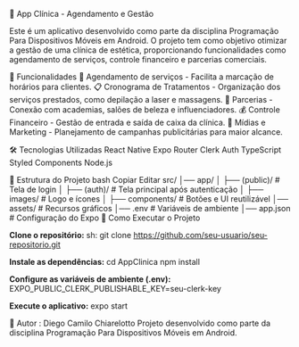📱 App Clínica - Agendamento e Gestão

Este é um aplicativo desenvolvido como parte da disciplina Programação Para Dispositivos Móveis em Android. O projeto tem como objetivo otimizar a gestão de uma clínica de estética, proporcionando funcionalidades como agendamento de serviços, controle financeiro e parcerias comerciais.

🚀 Funcionalidades
📅 Agendamento de serviços - Facilita a marcação de horários para clientes.
📋 Cronograma de Tratamentos - Organização dos serviços prestados, como depilação a laser e massagens.
🤝 Parcerias - Conexão com academias, salões de beleza e influenciadores.
💰 Controle Financeiro - Gestão de entrada e saída de caixa da clínica.
📢 Mídias e Marketing - Planejamento de campanhas publicitárias para maior alcance.


🛠️ Tecnologias Utilizadas
React Native
Expo Router
Clerk Auth
TypeScript
Styled Components
Node.js


📂 Estrutura do Projeto
bash
Copiar
Editar
src/
│── app/
│   ├── (public)/  # Tela de login
│   ├── (auth)/    # Tela principal após autenticação
│   ├── images/    # Logo e ícones
│   ├── components/ # Botões e UI reutilizável
│── assets/        # Recursos gráficos
│── .env           # Variáveis de ambiente
│── app.json       # Configuração do Expo
📲 Como Executar o Projeto

**Clone o repositório:**
sh: git clone https://github.com/seu-usuario/seu-repositorio.git

**Instale as dependências:**
cd AppClinica
npm install

**Configure as variáveis de ambiente (.env):**
EXPO_PUBLIC_CLERK_PUBLISHABLE_KEY=seu-clerk-key

**Execute o aplicativo:**
expo start

📝 Autor : Diego Camilo Chiarelotto
Projeto desenvolvido como parte da disciplina Programação Para Dispositivos Móveis em Android.
